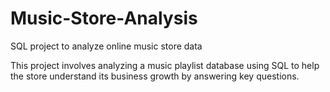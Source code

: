 # Music-Store-Analysis

SQL project to analyze online music store data

This project involves analyzing a music playlist database using SQL to help the store understand its business growth by answering key questions.

